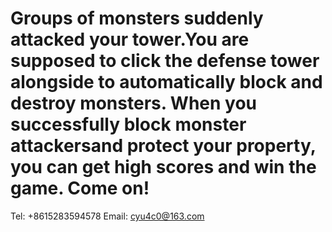 # Groups of monsters suddenly attacked your tower.You are supposed to click the defense tower alongside to automatically block and destroy monsters. When you successfully block monster attackersand protect your property, you can get high scores and win the game. Come on!
Tel: +8615283594578
Email: cyu4c0@163.com
